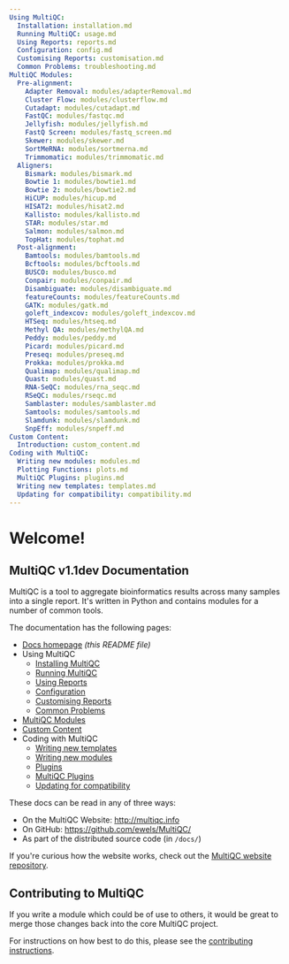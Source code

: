 ```yaml
---
Using MultiQC:
  Installation: installation.md
  Running MultiQC: usage.md
  Using Reports: reports.md
  Configuration: config.md
  Customising Reports: customisation.md
  Common Problems: troubleshooting.md
MultiQC Modules:
  Pre-alignment:
    Adapter Removal: modules/adapterRemoval.md
    Cluster Flow: modules/clusterflow.md
    Cutadapt: modules/cutadapt.md
    FastQC: modules/fastqc.md
    Jellyfish: modules/jellyfish.md
    FastQ Screen: modules/fastq_screen.md
    Skewer: modules/skewer.md
    SortMeRNA: modules/sortmerna.md
    Trimmomatic: modules/trimmomatic.md
  Aligners:
    Bismark: modules/bismark.md
    Bowtie 1: modules/bowtie1.md
    Bowtie 2: modules/bowtie2.md
    HiCUP: modules/hicup.md
    HISAT2: modules/hisat2.md
    Kallisto: modules/kallisto.md
    STAR: modules/star.md
    Salmon: modules/salmon.md
    TopHat: modules/tophat.md
  Post-alignment:
    Bamtools: modules/bamtools.md
    Bcftools: modules/bcftools.md
    BUSCO: modules/busco.md
    Conpair: modules/conpair.md
    Disambiguate: modules/disambiguate.md
    featureCounts: modules/featureCounts.md
    GATK: modules/gatk.md
    goleft_indexcov: modules/goleft_indexcov.md
    HTSeq: modules/htseq.md
    Methyl QA: modules/methylQA.md
    Peddy: modules/peddy.md
    Picard: modules/picard.md
    Preseq: modules/preseq.md
    Prokka: modules/prokka.md
    Qualimap: modules/qualimap.md
    Quast: modules/quast.md
    RNA-SeQC: modules/rna_seqc.md
    RSeQC: modules/rseqc.md
    Samblaster: modules/samblaster.md
    Samtools: modules/samtools.md
    Slamdunk: modules/slamdunk.md
    SnpEff: modules/snpeff.md
Custom Content:
  Introduction: custom_content.md
Coding with MultiQC:
  Writing new modules: modules.md
  Plotting Functions: plots.md
  MultiQC Plugins: plugins.md
  Writing new templates: templates.md
  Updating for compatibility: compatibility.md
---
```


# Welcome!

## MultiQC v1.1dev Documentation

MultiQC is a tool to aggregate bioinformatics results across many samples
into a single report. It's written in Python and contains modules for a number
of common tools.

The documentation has the following pages:

 - [Docs homepage](README.md) _(this README file)_
 - Using MultiQC
   - [Installing MultiQC](installation.md)
   - [Running MultiQC](usage.md)
   - [Using Reports](reports.md)
   - [Configuration](config.md)
   - [Customising Reports](customisation.md)
   - [Common Problems](troubleshooting.md)
 - [MultiQC Modules](modules/)
 - [Custom Content](custom_content.md)
 - Coding with MultiQC
   - [Writing new templates](templates.md)
   - [Writing new modules](modules.md)
   - [Plugins](plugins.md)
   - [MultiQC Plugins](plugins.md)
   - [Updating for compatibility](compatibility.md)

These docs can be read in any of three ways:
 - On the MultiQC Website: http://multiqc.info
 - On GitHub: https://github.com/ewels/MultiQC/
 - As part of the distributed source code (in `/docs/`)

If you're curious how the website works, check out the
[MultiQC website repository](https://github.com/ewels/MultiQC_website).

## Contributing to MultiQC

If you write a module which could be of use to others, it would be great to
merge those changes back into the core MultiQC project.

For instructions on how best to do this, please see the
[contributing instructions](https://github.com/ewels/MultiQC/blob/master/.github/CONTRIBUTING.md).
